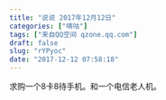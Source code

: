 ```yaml
---
title: "说说 2017年12月12日"
categories: ["嘀咕"]
tags: ["来自QQ空间 qzone.qq.com"]
draft: false
slug: "rYPyoc"
date: "2017-12-12 07:58:18"
---
```


求购一个8卡8待手机。和一个电信老人机。
